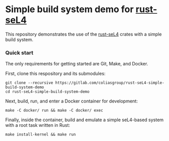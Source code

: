 # Simple build system demo for [rust-seL4](https://gitlab.com/coliasgroup/rust-seL4)

This repository demonstrates the use of the [rust-seL4](https://gitlab.com/coliasgroup/rust-seL4) crates with a simple build system.

### Quick start

The only requirements for getting started are Git, Make, and Docker.

First, clone this respository and its submodules:

```
git clone --recursive https://gitlab.com/coliasgroup/rust-seL4-simple-build-system-demo
cd rust-seL4-simple-build-system-demo
```

Next, build, run, and enter a Docker container for development:

```
make -C docker/ run && make -C docker/ exec
```

Finally, inside the container, build and emulate a simple seL4-based system with a root task written in Rust:

```
make install-kernel && make run
```
